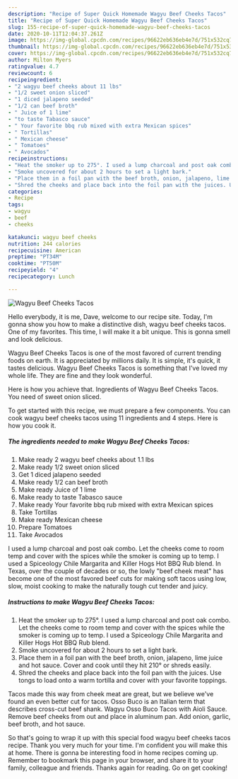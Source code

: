 ```yaml
---
description: "Recipe of Super Quick Homemade Wagyu Beef Cheeks Tacos"
title: "Recipe of Super Quick Homemade Wagyu Beef Cheeks Tacos"
slug: 155-recipe-of-super-quick-homemade-wagyu-beef-cheeks-tacos
date: 2020-10-11T12:04:37.261Z
image: https://img-global.cpcdn.com/recipes/96622eb636eb4e7d/751x532cq70/wagyu-beef-cheeks-tacos-recipe-main-photo.jpg
thumbnail: https://img-global.cpcdn.com/recipes/96622eb636eb4e7d/751x532cq70/wagyu-beef-cheeks-tacos-recipe-main-photo.jpg
cover: https://img-global.cpcdn.com/recipes/96622eb636eb4e7d/751x532cq70/wagyu-beef-cheeks-tacos-recipe-main-photo.jpg
author: Milton Myers
ratingvalue: 4.7
reviewcount: 6
recipeingredient:
- "2 wagyu beef cheeks about 11 lbs"
- "1/2 sweet onion sliced"
- "1 diced jalapeno seeded"
- "1/2 can beef broth"
- " Juice of 1 lime"
- "to taste Tabasco sauce"
- " Your favorite bbq rub mixed with extra Mexican spices"
- " Tortillas"
- " Mexican cheese"
- " Tomatoes"
- " Avocados"
recipeinstructions:
- "Heat the smoker up to 275°. I used a lump charcoal and post oak combo. Let the cheeks come to room temp and cover with the spices while the smoker is coming up to temp. I used a Spiceology Chile Margarita and Killer Hogs Hot BBQ Rub blend."
- "Smoke uncovered for about 2 hours to set a light bark."
- "Place them in a foil pan with the beef broth, onion, jalapeno, lime juice and hot sauce. Cover and cook until they hit 210° or shreds easily."
- "Shred the cheeks and place back into the foil pan with the juices. Use tongs to load onto a warm tortilla and cover with your favorite toppings."
categories:
- Recipe
tags:
- wagyu
- beef
- cheeks

katakunci: wagyu beef cheeks 
nutrition: 244 calories
recipecuisine: American
preptime: "PT34M"
cooktime: "PT50M"
recipeyield: "4"
recipecategory: Lunch

---
```



![Wagyu Beef Cheeks Tacos](https://img-global.cpcdn.com/recipes/96622eb636eb4e7d/751x532cq70/wagyu-beef-cheeks-tacos-recipe-main-photo.jpg)

Hello everybody, it is me, Dave, welcome to our recipe site. Today, I'm gonna show you how to make a distinctive dish, wagyu beef cheeks tacos. One of my favorites. This time, I will make it a bit unique. This is gonna smell and look delicious.

Wagyu Beef Cheeks Tacos is one of the most favored of current trending foods on earth. It is appreciated by millions daily. It is simple, it's quick, it tastes delicious. Wagyu Beef Cheeks Tacos is something that I've loved my whole life. They are fine and they look wonderful.

Here is how you achieve that. Ingredients of Wagyu Beef Cheeks Tacos. You need of sweet onion sliced.


To get started with this recipe, we must prepare a few components. You can cook wagyu beef cheeks tacos using 11 ingredients and 4 steps. Here is how you cook it.

<!--inarticleads1-->

##### The ingredients needed to make Wagyu Beef Cheeks Tacos:

1. Make ready 2 wagyu beef cheeks about 1.1 lbs
1. Make ready 1/2 sweet onion sliced
1. Get 1 diced jalapeno seeded
1. Make ready 1/2 can beef broth
1. Make ready  Juice of 1 lime
1. Make ready to taste Tabasco sauce
1. Make ready  Your favorite bbq rub mixed with extra Mexican spices
1. Take  Tortillas
1. Make ready  Mexican cheese
1. Prepare  Tomatoes
1. Take  Avocados


I used a lump charcoal and post oak combo. Let the cheeks come to room temp and cover with the spices while the smoker is coming up to temp. I used a Spiceology Chile Margarita and Killer Hogs Hot BBQ Rub blend. In Texas, over the couple of decades or so, the lowly &#34;beef cheek meat&#34; has become one of the most favored beef cuts for making soft tacos using low, slow, moist cooking to make the naturally tough cut tender and juicy. 

<!--inarticleads2-->

##### Instructions to make Wagyu Beef Cheeks Tacos:

1. Heat the smoker up to 275°. I used a lump charcoal and post oak combo. Let the cheeks come to room temp and cover with the spices while the smoker is coming up to temp. I used a Spiceology Chile Margarita and Killer Hogs Hot BBQ Rub blend.
1. Smoke uncovered for about 2 hours to set a light bark.
1. Place them in a foil pan with the beef broth, onion, jalapeno, lime juice and hot sauce. Cover and cook until they hit 210° or shreds easily.
1. Shred the cheeks and place back into the foil pan with the juices. Use tongs to load onto a warm tortilla and cover with your favorite toppings.


Tacos made this way from cheek meat are great, but we believe we&#39;ve found an even better cut for tacos. Osso Buco is an Italian term that describes cross-cut beef shank. Wagyu Osso Buco Tacos with Aioli Sauce. Remove beef cheeks from out and place in aluminum pan. Add onion, garlic, beef broth, and hot sauce. 

So that's going to wrap it up with this special food wagyu beef cheeks tacos recipe. Thank you very much for your time. I'm confident you will make this at home. There is gonna be interesting food in home recipes coming up. Remember to bookmark this page in your browser, and share it to your family, colleague and friends. Thanks again for reading. Go on get cooking!
